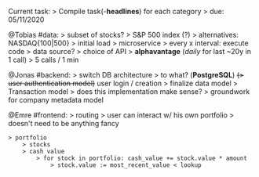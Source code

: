 Current task:
	> Compile task(-__headlines__) for each category
		> due: 05/11/2020

@Tobias
#data:
	> subset of stocks?
		> S&P 500 index (?)
			> alternatives: NASDAQ{100|500}
	> initial load
	> microservice
		> every x interval: execute code
		> data source?
			> choice of API
				> __alphavantage__ (_daily_ for last ~20y in 1 call)
				> 5 calls / 1 min

@Jonas
#backend:
	> switch DB architecture
		> to what? (__PostgreSQL__)
	~~(> user authentication model)~~ user login / creation
	> finalize data model
		> Transaction model
			> does this implementation make sense?
	> groundwork for company metadata model

@Emre
#frontend:
	> routing
	> user can interact w/ his own portfolio
		> doesn't need to be anything fancy

	> portfolio
		> stocks
		> cash value
			> for stock in portfolio: cash_value += stock.value * amount
				> stock.value := most_recent_value < lookup